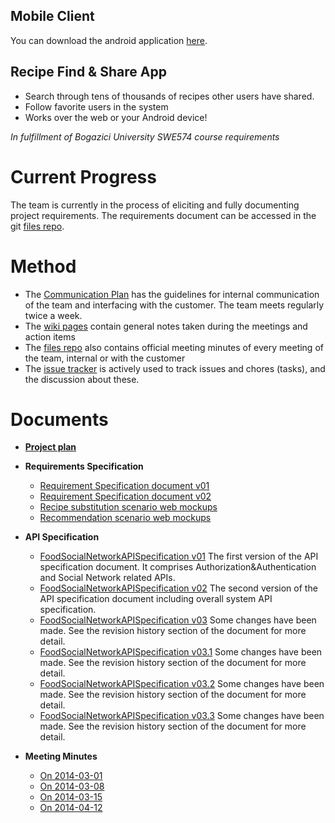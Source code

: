 ## Mobile Client ##

You can download the android application [here](https://www.dropbox.com/s/8mtv2iekfyp996c/FSNAndroidClient.apk).

## Recipe Find & Share App ##

  * Search through tens of thousands of recipes other users have shared.
  * Follow favorite users in the system
  * Works over the web or your Android device!

_In fulfillment of Bogazici University SWE574 course requirements_

# Current Progress #

The team is currently in the process of eliciting and fully documenting project requirements. The requirements document can be accessed in the git [files repo](https://code.google.com/p/swe574-group1/source/browse/?repo=files).

# Method #

  * The [Communication Plan](https://code.google.com/p/swe574-group1/wiki/CommunicationPlan) has the guidelines for internal communication of the team and interfacing with the customer. The team meets regularly twice a week.
  * The [wiki pages](https://code.google.com/p/swe574-group1/w/list) contain general notes taken during the meetings and action items
  * The  [files repo](https://code.google.com/p/swe574-group1/source/browse/?repo=files) also contains official meeting minutes of every meeting of the team, internal or with the customer
  * The [issue tracker](https://code.google.com/p/swe574-group1/issues/list) is actively used to track issues and chores (tasks), and the discussion about these.


# Documents #

  * **[Project plan](https://drive.google.com/file/d/0BzrlJqmp3bcNYmFSQi1LNk95VlE/edit?usp=sharing)**

  * **Requirements Specification**
    * [Requirement Specification document v01](https://drive.google.com/file/d/0BzrlJqmp3bcNMENPWG9WZ3BYNEE/edit?usp=sharing)
    * [Requirement Specification document v02](https://drive.google.com/file/d/0BzrlJqmp3bcNdnpJUWJJa3hfZW8/edit?usp=sharing)
    * [Recipe substitution scenario web mockups](https://drive.google.com/file/d/0BzrlJqmp3bcNQ1FqLTBzVXZ6Szg/edit?usp=sharing)
    * [Recommendation scenario web mockups](https://drive.google.com/file/d/0BzrlJqmp3bcNOTlhNzU4LS1iX3c/edit?usp=sharing)

  * **API Specification**
    * [FoodSocialNetworkAPISpecification v01](https://drive.google.com/file/d/0BzrlJqmp3bcNYjl1N01oc0NBekE/edit?usp=sharing)  The first version of the API specification document. It comprises Authorization&Authentication and Social Network related APIs.
    * [FoodSocialNetworkAPISpecification v02](https://drive.google.com/file/d/0BzrlJqmp3bcNbTNINXhXMlE0SWc/edit?usp=sharing) The second version of the API specification document including overall system API specification.
    * [FoodSocialNetworkAPISpecification v03](https://drive.google.com/file/d/0BzrlJqmp3bcNMjVHS1JkSTd1aGM/edit?usp=sharing) Some changes have been made. See the revision history section of the document for more detail.
    * [FoodSocialNetworkAPISpecification v03.1](https://drive.google.com/file/d/0BzrlJqmp3bcNTHpyZlBmSGxhMzA/edit?usp=sharing) Some changes have been made. See the revision history section of the document for more detail.
    * [FoodSocialNetworkAPISpecification v03.2](https://drive.google.com/file/d/0BzrlJqmp3bcNOFhpdF9KSnlJcTA/edit?usp=sharing) Some changes have been made. See the revision history section of the document for more detail.
    * [FoodSocialNetworkAPISpecification v03.3](https://drive.google.com/file/d/0BzrlJqmp3bcNZHBxNHVCN3p0RFE/edit?usp=sharing) Some changes have been made. See the revision history section of the document for more detail.

  * **Meeting Minutes**
    * [On 2014-03-01](https://drive.google.com/file/d/0BzrlJqmp3bcNNVdTakFiQVY0Vlk/edit?usp=sharing)
    * [On 2014-03-08](https://drive.google.com/file/d/0BzrlJqmp3bcNSW92WHRIZW9JRVU/edit?usp=sharing)
    * [On 2014-03-15](https://drive.google.com/file/d/0BzrlJqmp3bcNMmJxRkt2eUhOUFk/edit?usp=sharing)
    * [On 2014-04-12](https://drive.google.com/file/d/0BzrlJqmp3bcNT1dJZmplOXJITUE/edit?usp=sharing)